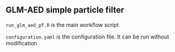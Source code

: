 ## GLM-AED simple particle filter

`run_glm_aed_pf.R` is the main workflow script

`configuration.yaml` is the configuration file.  It can be run without modification
